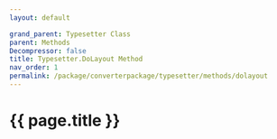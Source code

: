 ```yaml
---
layout: default

grand_parent: Typesetter Class
parent: Methods
Decompressor: false
title: Typesetter.DoLayout Method
nav_order: 1
permalink: /package/converterpackage/typesetter/methods/dolayout
---
```

# {{ page.title }}